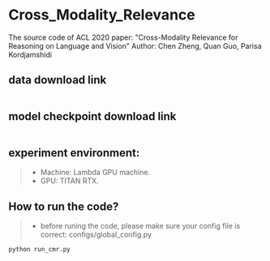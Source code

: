 # Cross_Modality_Relevance
The source code of ACL 2020 paper: "Cross-Modality Relevance for Reasoning on Language and Vision"
Author: Chen Zheng, Quan Guo, Parisa Kordjamshidi

## data download link
```
```

## model checkpoint download link
```
```

## experiment environment:
>- Machine: Lambda GPU machine.
>- GPU: TITAN RTX.

## How to run the code?
>- before runing the code, please make sure your config file is correct: configs/global_config.py
```python
python run_cmr.py
```
